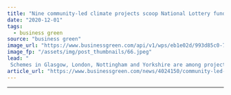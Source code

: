 ```yaml
---
title: "Nine community-led climate projects scoop National Lottery funding"
date: "2020-12-01"
tags: 
  - business green
source: "business green"
image_url: "https://www.businessgreen.com/api/v1/wps/eb1e02d/993d85c0-741b-422e-b200-536d90e7423a/4/Unknown-185x114.jpeg"
image_fp: "/assets/img/post_thumbnails/66.jpeg"
lead: "
 Schemes in Glasgow, London, Nottingham and Yorkshire are among projects to snap up awards in the range of £151,000 to £1.5m in second round of National Lottery’s Climate Action Fund. ..."
article_url: "https://www.businessgreen.com/news/4024150/community-led-climate-projects-scoop-national-lottery-funding"
---
```


---
